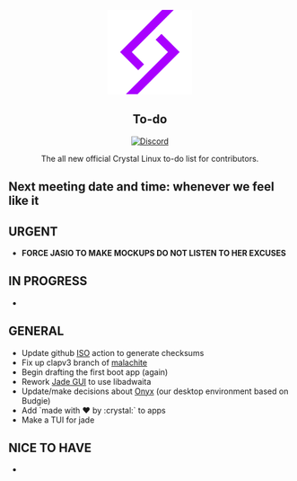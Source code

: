 <p align="center">
  <a href="https://git.tar.black/crystal/todo/">
    <img src="https://raw.githubusercontent.com/crystal-linux/branding/main/logos/crystal-logo-minimal.png" alt="Logo" width="150" height="150">
  </a>
</p>

<h2 align="center">To-do</h2>

<p align="center">
    <a href="https://discord.gg/yp4xpZeAgW"><img alt="Discord" src="https://img.shields.io/discord/825473796227858482?color=blue&label=Discord&logo=Discord&logoColor=white"?link=https://discord.gg/yp4xpZeAgW&link=https://discord.gg/yp4xpZeAgW> </a>
</p>



<p align="center"> 
The all new official Crystal Linux to-do list for contributors.
</p>

<h2> Next meeting date and time: whenever we feel like it 

<h2> URGENT</h2>
<ul>
<li> <b> FORCE JASIO TO MAKE MOCKUPS DO NOT LISTEN TO HER EXCUSES</b>
</ul>
<h2> IN PROGRESS</h2>
<ul>
<li>
</ul>
<h2> GENERAL</h2>
<ul>
<li>Update github <a href="https://github.com/crystal-linux/iso">ISO</a> action to generate checksums<br>
<li> Fix up clapv3 branch of <a href="https://github.com/crystal-linux/malachite">malachite</a><br>
<li> Begin drafting the first boot app (again)<br>
<li> Rework <a href="https://github.com/crystal-linux/jade_gui">Jade GUI</a> to use libadwaita<br>
<li> Update/make decisions about <a href="https://github.com/crystal-linux/onyx">Onyx</a> (our desktop environment based on Budgie)<br>
<li> Add `made with ❤️ by :crystal:` to apps
<li> Make a TUI for jade
</ul>

<h2> NICE TO HAVE</h2>
<ul>
<li>
</ul>
